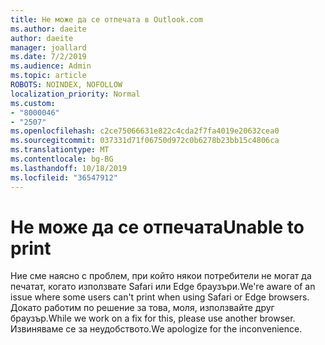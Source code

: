 ```yaml
---
title: Не може да се отпечата в Outlook.com
ms.author: daeite
author: daeite
manager: joallard
ms.date: 7/2/2019
ms.audience: Admin
ms.topic: article
ROBOTS: NOINDEX, NOFOLLOW
localization_priority: Normal
ms.custom:
- "8000046"
- "2507"
ms.openlocfilehash: c2ce75066631e822c4cda2f7fa4019e20632cea0
ms.sourcegitcommit: 037331d71f06750d972c0b6278b23bb15c4806ca
ms.translationtype: MT
ms.contentlocale: bg-BG
ms.lasthandoff: 10/18/2019
ms.locfileid: "36547912"
---
```

# <a name="unable-to-print"></a><span data-ttu-id="b4a9b-102">Не може да се отпечата</span><span class="sxs-lookup"><span data-stu-id="b4a9b-102">Unable to print</span></span>

<span data-ttu-id="b4a9b-103">Ние сме наясно с проблем, при който някои потребители не могат да печатат, когато използвате Safari или Edge браузъри.</span><span class="sxs-lookup"><span data-stu-id="b4a9b-103">We're aware of an issue where some users can't print when using Safari or Edge browsers.</span></span> <span data-ttu-id="b4a9b-104">Докато работим по решение за това, моля, използвайте друг браузър.</span><span class="sxs-lookup"><span data-stu-id="b4a9b-104">While we work on a fix for this, please use another browser.</span></span> <span data-ttu-id="b4a9b-105">Извиняваме се за неудобството.</span><span class="sxs-lookup"><span data-stu-id="b4a9b-105">We apologize for the inconvenience.</span></span>